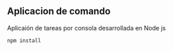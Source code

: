 ## Aplicacion de comando

Aplicaión de tareas por consola desarrollada en Node js

```
npm install
```